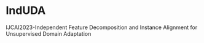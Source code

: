 # IndUDA
IJCAI2023-Independent Feature Decomposition and Instance Alignment for Unsupervised Domain Adaptation
